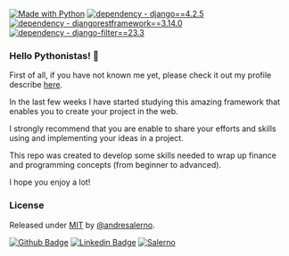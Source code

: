 [![Made with Python](https://img.shields.io/badge/Python->=3.11-blue?logo=python&logoColor=white)](https://python.org "Go to Python homepage")
[![dependency - django==4.2.5](https://img.shields.io/badge/dependency-django==4.2.5-blue)](https://www.djangoproject.com/ "Go to Django homepage")
[![dependency - djangorestframework==3.14.0](https://img.shields.io/badge/dependency-djangorestframework==3.14.0-blue)](https://www.django-rest-framework.org/ "Go to Django REST framework homepage")
[![dependency - django-filter==23.3](https://img.shields.io/badge/dependency-django-filter==23.3-blue)](https://django-filter.readthedocs.io/en/stable/index.html "Go to Django Filter homepage")

### Hello Pythonistas! 👋

First of all, if you have not known me yet, please check it out my profile describe [here](https://github.com/andresalerno "My profile").

In the last few weeks I have started studying this amazing framework that enables you to create your project in the web.

I strongly recommend that you are enable to share your efforts and skills using and implementing your ideas in a project.

This repo was created to develop some skills needed to wrap up finance and programming concepts (from beginner to advanced).

I hope you enjoy a lot!

### License

Released under [MIT](/LICENSE) by [@andresalerno](https://github.com/andresalerno).

[![Github Badge](https://img.shields.io/badge/-Github-000?style=flat-square&logo=Github&logoColor=white&link=https://github.com/andresalerno)](https://github.com/andresalerno)
[![Linkedin Badge](https://img.shields.io/badge/-LinkedIn-blue?style=flat-square&logo=Linkedin&logoColor=white&link=https://www.linkedin.com/in/andresalerno/)](https://www.linkedin.com/in/andresalerno/)
[![Salerno](https://komarev.com/ghpvc/?username=andresalerno)](https://github.com/andresalerno)
